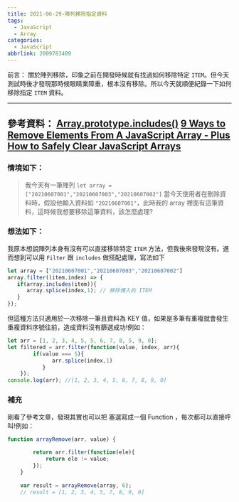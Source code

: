 ```yaml
---
title: 2021-06-29-陣列移除指定資料
tags:
  - JavaScript
  - Array
categories:
  - JavaScript
abbrlink: 2009783409
---
```

前言：
關於陣列移除，印象之前在開發時候就有找過如何移除特定 `ITEM`。但今天測試時後才發現那時候眼睛業障重，根本沒有移除。所以今天就順便紀錄一下如何移除指定 `ITEM` 資料。
<!-- more -->
---
參考資料：
[Array.prototype.includes()](https://developer.mozilla.org/zh-TW/docs/Web/JavaScript/Reference/Global_Objects/Array/includes#%E7%80%8F%E8%A6%BD%E5%99%A8%E7%9B%B8%E5%AE%B9%E6%80%A7)
[9 Ways to Remove Elements From A JavaScript Array - Plus How to Safely Clear JavaScript Arrays](https://love2dev.com/blog/javascript-remove-from-array/)
---
### 情境如下：
> 我今天有一筆陣列 `let array = ["20210607001","20210607003","20210607002"]` 當今天使用者在刪除資料時，假設他輸入資料如 `"20210607001"`，此時我的 array 裡面有這筆資料，這時候我想要移除這筆資料，該怎麼處理?

### 想法如下：
我原本想說陣列本身有沒有可以直接移除特定 `ITEM` 方法，但我後來發現沒有。進而想到可以用 `Filter` 跟 `includes` 做搭配處理，寫法如下

```jsx
let array = ["20210607001","20210607003","20210607002"]
array.filter((item,index) => {
   if(array.includes(item)){
      array.splice(index,1); // 移除傳入的 ITEM
   }
});
```
但這種方法只適用於一次移除一筆且資料為 KEY 值，如果是多筆有重複就會發生重複資料序號往前，造成資料沒有篩選成功!例如：

```jsx
let arr = [1, 2, 3, 4, 5, 5, 6, 7, 8, 5, 9, 0];
let filtered = arr.filter(function(value, index, arr){ 
        if(value === 5){
              arr.splice(index,1)
           }
    });
console.log(arr); //[1, 2, 3, 4, 5, 6, 7, 8, 9, 0]
```

### 補充
剛看了參考文章，發現其實也可以把 塞選寫成一個 Function ，每次都可以直接呼叫!例如：

```javascript
function arrayRemove(arr, value) { 
    
        return arr.filter(function(ele){ 
            return ele != value; 
        });
    }
    
    var result = arrayRemove(array, 6);
    // result = [1, 2, 3, 4, 5, 7, 8, 9, 0]
```
